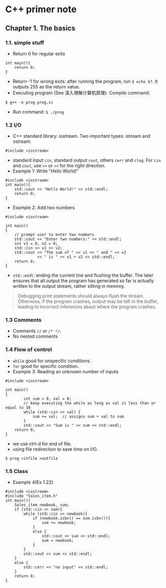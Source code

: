 # C++ primer note
## Chapter 1. The basics
### 1.1. simple stuff
- Return 0 for regular exits
```
int main(){
  	return 0;
}
```
- Return -1 for wrong exits: after running the program, run
`$ echo $?`.
It outputs 255 as the return value. 
- Executing program (See 深入理解计算机原理). Compile command:
```
$ g++ -o prog prog.cc
```
- Run command: ```$ ./prog```

### 1.2 I/O
- C++ standard library: iostream. Two important types: istream and ostream. 
```
#include <iostream>
```
- standard input `cin`, standard output `cout`, others `cerr` and `clog`. For `cin` and `cout`, use `>>` or `<<` for the right direction.
- Example 1: Write "Hello World!"
```
#include <iostream>
int main(){
  	std::cout << "Hello World!" << std::endl;
  	return 0;
}
```
- Example 2: Add two numbers
```
#include <iostream>

int main()
{
	// prompt user to enter two numbers
	std::cout << "Enter two numbers:" << std::endl; 
	int v1 = 0, v2 = 0;
	std::cin >> v1 >> v2;   
	std::cout << "The sum of " << v1 << " and " << v2
	          << " is " << v1 + v2 << std::endl;
	return 0;
}
```
- `std::endl`: ending the current line and flushing the buffer. The later ensures that all output the program has generated so far is actually written to the output stream, rather sitting in memroy. 

>Debugging print statements should always flush the stream. Otherwise, if the program crashes, output may be left in the buffer, leading to incorrect inferences about where the program crashes.

### 1.3 Comments
- Comments `//` or `/* */`.
- No nested comments

### 1.4 Flow of control
- `while` good for unspecific conditions.
- `for` good for specific condition.
- Example 3: Reading an unknown number of inputs
```
#include <iostream>

int main()
{
    	int sum = 0, val = 0;
    	// keep executing the while as long as val is less than or equal to 10
    	while (std::cin >> val) {
        	sum += val;  // assigns sum + val to sum
    	}
    	std::cout << "Sum is " << sum << std::endl;
	return 0;
}
```
- we use ctrl-d for end of file.
- using file redirection to save time on I/O.
```
$ prog <infile >outfile
```

### 1.5 Class
- Example 4(Ex 1.22)
```
#include <iostream>
#include "Sales_item.h"
int main(){
    Sales_item newbook, sum;
    if (std::cin >> sum){
        while (std::cin >> newbook){
            if (newbook.isbn() == sum.isbn()){
                sum += newbook;
            }
            else {
                std::cout << sum << std::endl;
                sum = newbook;
            }
        }
        std::cout << sum << std::endl;
    }
    else {
        std::cerr << "no input" << std::endl;
    }
    return 0;
}
```





